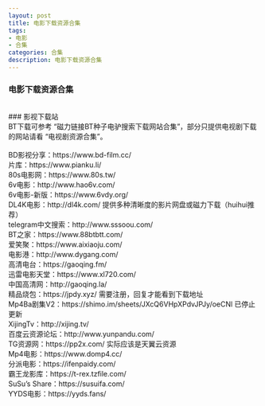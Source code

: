 ```yaml
---
layout: post
title: 电影下载资源合集
tags:
- 电影
- 合集
categories: 合集
description: 电影下载资源合集
---
```


### 电影下载资源合集
<br>
### 影视下载站<br>
BT下载可参考 “磁力链接BT种子电驴搜索下载网站合集”，部分只提供电视剧下载的网站请看 “电视剧资源合集”。<br>
<br>
BD影视分享：https://www.bd-film.cc/<br>
片库：https://www.pianku.li/<br>
80s电影网：https://www.80s.tw/<br>
6v电影：http://www.hao6v.com/<br>
6v电影-新版：https://www.6vdy.org/<br>
DL4K电影：http://dl4k.com/ 提供多种清晰度的影片网盘或磁力下载（huihui推荐）<br>
telegram中文搜索：http://www.sssoou.com/<br>
BT之家：https://www.88btbtt.com/<br>
爱笑聚：https://www.aixiaoju.com/<br>
电影港：http://www.dygang.com/<br>
高清电台：https://gaoqing.fm/<br>
迅雷电影天堂：https://www.xl720.com/<br>
中国高清网：http://gaoqing.la/<br>
精品烧包：https://jpdy.xyz/ 需要注册，回复才能看到下载地址<br>
Mp4Ba剧集V2：https://shimo.im/sheets/JXcQ6VHpXPdvJPJy/oeCNl 已停止更新<br>
XijingTv：http://xijing.tv/<br>
百度云资源论坛：http://www.yunpandu.com/<br>
TG资源网：https://pp2x.com/ 实际应该是天翼云资源<br>
Mp4电影：https://www.domp4.cc/<br>
分派电影：https://ifenpaidy.com/<br>
霸王龙影库：https://t-rex.tzfile.com/<br>
SuSu’s Share：https://susuifa.com/<br>
YYDS电影：https://yyds.fans/<br>
